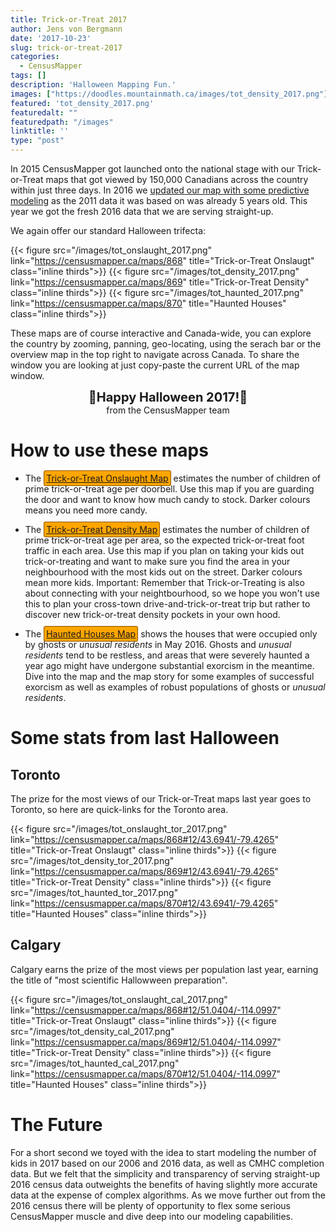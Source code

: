 ```yaml
---
title: Trick-or-Treat 2017
author: Jens von Bergmann
date: '2017-10-23'
slug: trick-or-treat-2017
categories:
  - CensusMapper
tags: []
description: 'Halloween Mapping Fun.'
images: ["https://doodles.mountainmath.ca/images/tot_density_2017.png"]
featured: 'tot_density_2017.png'
featuredalt: ""
featuredpath: "/images"
linktitle: ''
type: "post"
---
```


In 2015 CensusMapper got launched onto the national stage with our Trick-or-Treat maps that got viewed by 150,000 Canadians across the country within just three days. In 2016 we [updated our map with some predictive modeling](https://doodles.mountainmath.ca/blog/2016/10/21/trick-or-treat-2016/) as the 2011 data it was based on was already 5 years old. This year we got the fresh 2016 data that we are serving straight-up. 

We again offer our standard Halloween trifecta: 
 <style>
 .thirds{
  width:33%;
 }
 .inline{
  display:inline-block;
 }
 </style>
 
 {{< figure src="/images/tot_onslaught_2017.png" link="https://censusmapper.ca/maps/868" title="Trick-or-Treat Onslaugt" class="inline thirds">}}
 {{< figure src="/images/tot_density_2017.png" link="https://censusmapper.ca/maps/869" title="Trick-or-Treat Density" class="inline thirds">}}
 {{< figure src="/images/tot_haunted_2017.png" link="https://censusmapper.ca/maps/870" title="Haunted Houses" class="inline thirds">}}
 
These maps are of course interactive and Canada-wide, you can explore the country by zooming, panning, geo-locating, using the serach bar or the overview map in the top right to navigate across Canada. To share the window you are looking at just copy-paste the current URL of the map window. 

<div style="font-size:20px;font-weight:bold;text-align:center;">🎃Happy Halloween 2017!🎃 </div>
<div style="text-align:center;margin-bottom:15px;">from the CensusMapper team</div>

# How to use these maps

<style>
a.halloween{
  background:#FFA500;
  border:1px solid #885500;
  border-radius:3px;
  padding:3px;
}
a.halloween:hover{
  background:#cc9500!important;
  color:black!important;
}
a.halloween:hover:before{
  background:#cc9500!important;
  color:black!important;
}
</style>

* The <a class='halloween' href="https://censusmapper.ca/maps/868" target="_blank">Trick-or-Treat Onslaught Map</a> estimates the number of children of prime trick-or-treat age per doorbell. Use this map if you are guarding the door
and want to know how much candy to stock. Darker colours means you need more candy.

* The <a class='halloween' href="https://censusmapper.ca/maps/869" target="_blank">Trick-or-Treat Density Map</a> estimates the number of children of prime trick-or-treat age per area, so the expected trick-or-treat foot traffic
in each area. Use this map if you plan on taking your kids out trick-or-treating and want to make sure you find the area
in your neighbourhood with the most kids out on the street. Darker colours mean more kids. <bf>Important:</bf> Remember that Trick-or-Treating is also about connecting with your neightbourhood, so we hope you won't use this to plan your cross-town drive-and-trick-or-treat trip but rather to discover new trick-or-treat density pockets in your own hood.

* The <a class='halloween' href="https://censusmapper.ca/maps/870" target="_blank">Haunted Houses Map</a> shows
the houses that were occupied only by ghosts or *unusual residents* in May 2016. Ghosts and *unusual residents* tend
to be restless, and areas that were severely haunted a year ago might have undergone substantial exorcism in the meantime. Dive into the map and the map story for some examples of successful exorcism as well as examples of robust populations of ghosts or *unusual residents*.

# Some stats from last Halloween
## Toronto
The prize for the most views of our Trick-or-Treat maps last year goes to Toronto, so here are quick-links for the Toronto area.

{{< figure src="/images/tot_onslaught_tor_2017.png" link="https://censusmapper.ca/maps/868#12/43.6941/-79.4265" title="Trick-or-Treat Onslaugt" class="inline thirds">}}
 {{< figure src="/images/tot_density_tor_2017.png" link="https://censusmapper.ca/maps/869#12/43.6941/-79.4265" title="Trick-or-Treat Density" class="inline thirds">}}
 {{< figure src="/images/tot_haunted_tor_2017.png" link="https://censusmapper.ca/maps/870#12/43.6941/-79.4265" title="Haunted Houses" class="inline thirds">}}

## Calgary
Calgary earns the prize of the most views per population last year, earning the title of "most scientific Hallowween preparation".

{{< figure src="/images/tot_onslaught_cal_2017.png" link="https://censusmapper.ca/maps/868#12/51.0404/-114.0997" title="Trick-or-Treat Onslaugt" class="inline thirds">}}
 {{< figure src="/images/tot_density_cal_2017.png" link="https://censusmapper.ca/maps/869#12/51.0404/-114.0997" title="Trick-or-Treat Density" class="inline thirds">}}
 {{< figure src="/images/tot_haunted_cal_2017.png" link="https://censusmapper.ca/maps/870#12/51.0404/-114.0997" title="Haunted Houses" class="inline thirds">}}


# The Future
For a short second we toyed with the idea to start modeling the number of kids in 2017 based on our 2006 and 2016 data, as well as CMHC completion data. But we felt that the simplicity and transparency of serving straight-up 2016 census data outweights the benefits of having slightly more accurate data at the expense of complex algorithms. As we move further out from the 2016 census there will be plenty of opportunity to flex some serious CensusMapper muscle and dive deep into our modeling capabilities.
